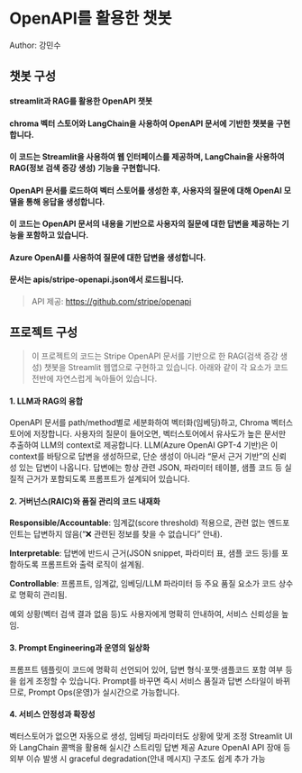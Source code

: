 # OpenAPI를 활용한 챗봇
Author: 강민수

## 챗봇 구성
#### streamlit과 RAG를 활용한 OpenAPI 챗봇
#### chroma 벡터 스토어와 LangChain을 사용하여 OpenAPI 문서에 기반한 챗봇을 구현합니다.
#### 이 코드는 Streamlit을 사용하여 웹 인터페이스를 제공하며, LangChain을 사용하여 RAG(정보 검색 증강 생성) 기능을 구현합니다.
#### OpenAPI 문서를 로드하여 벡터 스토어를 생성한 후, 사용자의 질문에 대해 OpenAI 모델을 통해 응답을 생성합니다.
#### 이 코드는 OpenAPI 문서의 내용을 기반으로 사용자의 질문에 대한 답변을 제공하는 기능을 포함하고 있습니다.
#### Azure OpenAI를 사용하여 질문에 대한 답변을 생성합니다.
#### 문서는 apis/stripe-openapi.json에서 로드됩니다.

> API 제공: https://github.com/stripe/openapi

## 프로젝트 구성

> 이 프로젝트의 코드는 Stripe OpenAPI 문서를 기반으로 한 RAG(검색 증강 생성) 챗봇을 Streamlit 웹앱으로 구현하고 있습니다.
> 아래와 같이 각 요소가 코드 전반에 자연스럽게 녹아들어 있습니다.

#### 1. LLM과 RAG의 융합
OpenAPI 문서를 path/method별로 세분화하여 벡터화(임베딩)하고, Chroma 벡터스토어에 저장합니다.
사용자의 질문이 들어오면, 벡터스토어에서 유사도가 높은 문서만 추출하여 LLM의 context로 제공합니다.
LLM(Azure OpenAI GPT-4 기반)은 이 context를 바탕으로 답변을 생성하므로, 단순 생성이 아니라 “문서 근거 기반”의 신뢰성 있는 답변이 나옵니다.
답변에는 항상 관련 JSON, 파라미터 테이블, 샘플 코드 등 실질적 근거가 포함되도록 프롬프트가 설계되어 있습니다.

#### 2. 거버넌스(RAIC)와 품질 관리의 코드 내재화
**Responsible/Accountable**: 임계값(score threshold) 적용으로, 관련 없는 엔드포인트는 답변하지 않음(“❌ 관련된 정보를 찾을 수 없습니다” 안내).

**Interpretable**: 답변에 반드시 근거(JSON snippet, 파라미터 표, 샘플 코드 등)를 포함하도록 프롬프트와 출력 로직이 설계됨.

**Controllable**: 프롬프트, 임계값, 임베딩/LLM 파라미터 등 주요 품질 요소가 코드 상수로 명확히 관리됨.

예외 상황(벡터 검색 결과 없음 등)도 사용자에게 명확히 안내하여, 서비스 신뢰성을 높임.

#### 3. Prompt Engineering과 운영의 일상화
프롬프트 템플릿이 코드에 명확히 선언되어 있어, 답변 형식·포맷·샘플코드 포함 여부 등을 쉽게 조정할 수 있습니다.
Prompt를 바꾸면 즉시 서비스 품질과 답변 스타일이 바뀌므로, Prompt Ops(운영)가 실시간으로 가능합니다.

#### 4. 서비스 안정성과 확장성
벡터스토어가 없으면 자동으로 생성, 임베딩 파라미터도 상황에 맞게 조정
Streamlit UI와 LangChain 콜백을 활용해 실시간 스트리밍 답변 제공
Azure OpenAI API 장애 등 외부 이슈 발생 시 graceful degradation(안내 메시지) 구조도 쉽게 추가 가능